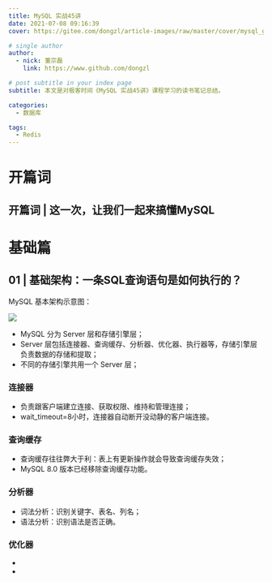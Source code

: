 ```yaml
---
title: MySQL 实战45讲
date: 2021-07-08 09:16:39
cover: https://gitee.com/dongzl/article-images/raw/master/cover/mysql_geek_time.png

# single author
author:
  - nick: 董宗磊
    link: https://www.github.com/dongzl

# post subtitle in your index page
subtitle: 本文是对极客时间《MySQL 实战45讲》课程学习的读书笔记总结。

categories: 
  - 数据库

tags: 
  - Redis
---
```


# 开篇词

## 开篇词 | 这一次，让我们一起来搞懂MySQL

<!-- ![](https://static001.geekbang.org/resource/image/b7/c2/b736f37014d28199c2457a67ed669bc2.jpg) -->

# 基础篇

## 01 | 基础架构：一条SQL查询语句是如何执行的？

MySQL 基本架构示意图：

![](https://static001.geekbang.org/resource/image/0d/d9/0d2070e8f84c4801adbfa03bda1f98d9.png)

- MySQL 分为 Server 层和存储引擎层；
- Server 层包括连接器、查询缓存、分析器、优化器、执行器等，存储引擎层负责数据的存储和提取；
- 不同的存储引擎共用一个 Server 层；

### 连接器

- 负责跟客户端建立连接、获取权限、维持和管理连接；
- wait_timeout=8小时，连接器自动断开没动静的客户端连接。

### 查询缓存

- 查询缓存往往弊大于利：表上有更新操作就会导致查询缓存失效；
- MySQL 8.0 版本已经移除查询缓存功能。

### 分析器

- 词法分析：识别关键字、表名、列名；
- 语法分析：识别语法是否正确。

### 优化器

- 
- 